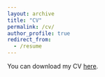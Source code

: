 ```yaml
---
layout: archive
title: "CV"
permalink: /cv/
author_profile: true
redirect_from:
  - /resume
---
```


You can download my CV [here](/files/CV_George_Dasoulas.pdf).